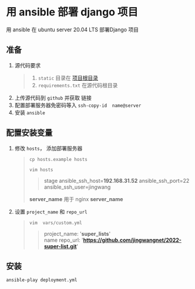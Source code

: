 # 用 ansible 部署 django 项目
用 ansible 在 ubuntu server 20.04 LTS 部署Django 项目 

## 准备
1. 源代码要求
    > 1. `static` 目录在 [项目根目录](https://docs.djangoproject.com/zh-hans/4.0/ref/settings/#std:setting-STATICFILES_DIRS) 
    > 2. `requirements.txt` 在源代码根目录
2. 上传源代码到 `github` 并获取 链接
3. 配置部署服务器免密码等入 `ssh-copy-id  name@server`
4. 安装 `ansible` 

## 配置安装变量
1. 修改 `hosts`， 添加部署服务器
    > `cp hosts.example hosts`  
    >   
    > `vim hosts`   
    > > stage ansible_ssh_host=**192.168.31.52** ansible_ssh_port=22 ansible_ssh_user=jingwang
    >
    >  **server_name** 用于 nginx **server_name**
2. 设置 `project_name` 和 `repo_url`
    > `vim  vars/custom.yml`
    > 
    > > project_name: '**super_lists**'  
 name
    > > repo_url: '**https://github.com/jingwangnet/2022-super-list.git**'

## 安装
`ansible-play deployment.yml`

